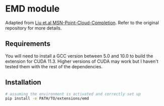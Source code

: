 # EMD module 

Adapted from [Liu et.al MSN-Point-Cloud-Completion](https://github.com/Colin97/MSN-Point-Cloud-Completion). Refer to the original repository for more details.

## Requirements

You will need to install a GCC version between 5.0 and 10.0 to build the extension for CUDA 11.3.
Higher versions of CUDA may work but I haven't tested them with the rest of the dependencies.

## Installation

```sh
# assuming the environment is activated and correctly set up
pip install -e PATH/TO/extensions/emd
```